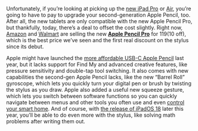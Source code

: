 Unfortunately, if you’re looking at picking up the [new iPad Pro](/24155440/apple-ipad-pro-2024-review) or [Air](/24155407/apple-ipad-air-review-2024), you’re going to have to pay to upgrade your second-generation Apple Pencil, too. After all, the new tablets are only compatible with the new Apple Pencil Pro, but thankfully, today, there’s a deal to offset the cost slightly. Right now, [Amazon](https://www.amazon.com/Apple-Pencil-Pro-Pixel-Perfect-Industry-Leading/dp/B0D3J71RM7?tag=theverge02-20) and [Walmart](https://goto.walmart.com/c/482924/565706/9383?u=https%3A%2F%2Fwww.walmart.com%2Fip%2FApple-Pencil-Pro-Advanced-Tools-Pixel-Perfect-Precision-Tilt-Pressure-Sensitivity-Industry-Leading-Low-Latency-Note-Taking-Drawing-Art-Attaches-Charg%2F5762417070) are selling the new [**Apple Pencil Pro**](/2024/5/7/24146454/apple-pencil-pro-ipad-stylus-price-availability-features) for $119 ($10 off), which is the best price we’ve seen and the first real discount on the stylus since its debut.

Apple might have launched the [more affordable USB-C Apple Pencil](/2023/10/17/23919994/apple-pencil-stylus-usb-c-price-updates) last year, but it lacks support for Find My and advanced creative features, like pressure sensitivity and double-tap tool switching. It also comes with new capabilities the second-gen Apple Pencil lacks, like the new “Barrel Roll” gyroscope, which lets you quickly turn your digital pen or brush by twisting the stylus as you draw. Apple also added a useful new squeeze gesture, which lets you switch between software functions so you can quickly navigate between menus and other tools you often use and even [control your smart home](/2024/5/15/24157115/you-can-control-your-smart-home-by-squeezing-apples-latest-pencil). And of course, with [the release of iPadOS 18](/2024/6/10/24140821/apple-ipados-18-features-updates-apps-wwdc-2024) later this year, you’ll be able to do even more with the stylus, like solving math problems after writing them out.
